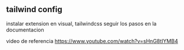 ## tailwind config 

instalar extension en visual, tailwindcss 
 seguir los pasos en la documentacion

 video de referencia
 https://www.youtube.com/watch?v=sHnG8tIYMB4